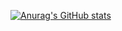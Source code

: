 [![Anurag's GitHub stats](https://github-readme-stats.vercel.app/api?username=saadhn4)](https://github.com/anuraghazra/github-readme-stats)
